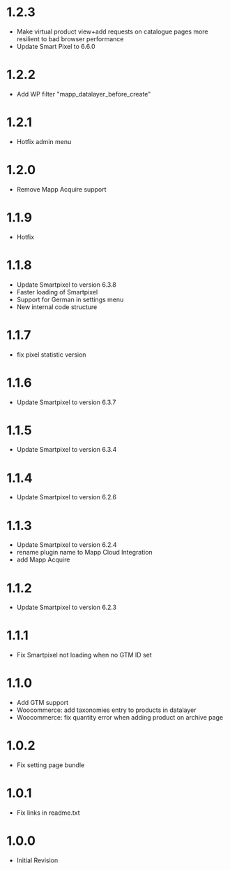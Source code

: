 <a name="1.2.3"></a>
# 1.2.3

* Make virtual product view+add requests on catalogue pages more resilient to bad browser performance
* Update Smart Pixel to 6.6.0

<a name="1.2.2"></a>
# 1.2.2

* Add WP filter "mapp_datalayer_before_create"

<a name="1.2.1"></a>
# 1.2.1

* Hotfix admin menu

<a name="1.2.0"></a>
# 1.2.0

* Remove Mapp Acquire support

<a name="1.1.9"></a>
# 1.1.9

* Hotfix

<a name="1.1.8"></a>
# 1.1.8

* Update Smartpixel to version 6.3.8
* Faster loading of Smartpixel
* Support for German in settings menu
* New internal code structure

<a name="1.1.7"></a>
# 1.1.7

* fix pixel statistic version

<a name="1.1.6"></a>
# 1.1.6

* Update Smartpixel to version 6.3.7

<a name="1.1.5"></a>
# 1.1.5

* Update Smartpixel to version 6.3.4

<a name="1.1.4"></a>
# 1.1.4

* Update Smartpixel to version 6.2.6

<a name="1.1.3"></a>
# 1.1.3

* Update Smartpixel to version 6.2.4
* rename plugin name to Mapp Cloud Integration
* add Mapp Acquire

<a name="1.1.2"></a>
# 1.1.2

* Update Smartpixel to version 6.2.3

<a name="1.1.1"></a>
# 1.1.1

* Fix Smartpixel not loading when no GTM ID set

<a name="1.1.0"></a>
# 1.1.0

* Add GTM support
* Woocommerce: add taxonomies entry to products in datalayer
* Woocommerce: fix quantity error when adding product on archive page

<a name="1.0.2"></a>
# 1.0.2

* Fix setting page bundle

<a name="1.0.2"></a>
# 1.0.1

* Fix links in readme.txt

<a name="1.0.0"></a>
# 1.0.0

* Initial Revision
